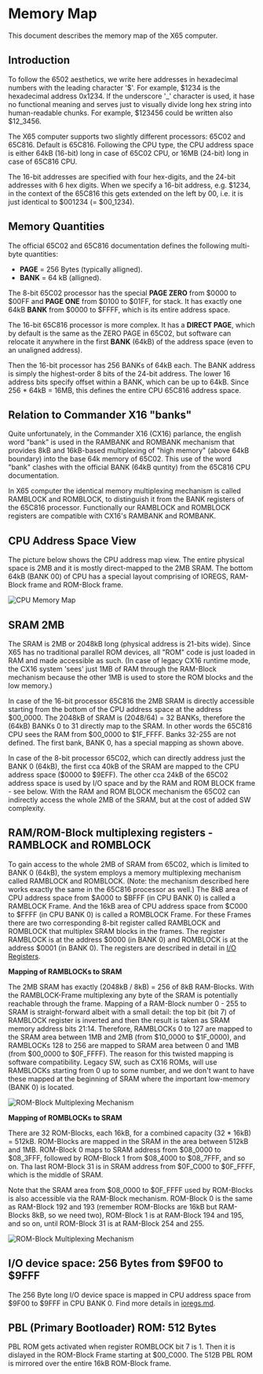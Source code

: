 Memory Map
===========

This document describes the memory map of the X65 computer.

Introduction
-------------

To follow the 6502 aesthetics, we write here addresses in hexadecimal numbers with the leading character '$'.
For example, $1234 is the hexadecimal address 0x1234. If the underscore '_' character is used, it hase no functional meaning 
and serves just to visually divide long hex string into human-readable chunks. For example, $123456 could be written also $12_3456.

The X65 computer supports two slightly different processors: 65C02 and 65C816. Default is 65C816.
Following the CPU type, the CPU address space is either 64kB (16-bit) long in case of 65C02 CPU, 
or 16MB (24-bit) long in case of 65C816 CPU.

The 16-bit addresses are specified with four hex-digits, and the 24-bit addresses with 6 hex digits.
When we specify a 16-bit address, e.g. $1234, in the context of the 65C816 this gets extended on the left by 00, 
i.e. it is just identical to $001234 (= $00_1234).


Memory Quantities
------------------

The official 65C02 and 65C816 documentation defines the following multi-byte quantities:

* **PAGE** = 256 Bytes (typically alligned).
* **BANK** = 64 kB (alligned).

The 8-bit 65C02 processor has the special **PAGE ZERO** from $0000 to $00FF and **PAGE ONE** from $0100 to $01FF, for stack. 
It has exactly one 64kB **BANK** from $0000 to $FFFF, which is its entire address space.

The 16-bit 65C816 processor is more complex. It has a **DIRECT PAGE**, which by default is the same as the ZERO PAGE in 65C02, 
but software can relocate it anywhere in the first **BANK** (64kB) of the address space (even to an unaligned address).

Then the 16-bit processor has 256 BANKs of 64kB each. The BANK address is simply the highest-order 8 bits of the 24-bit address.
The lower 16 address bits specify offset within a BANK, which can be up to 64kB.
Since 256 * 64kB = 16MB, this defines the entire CPU 65C816 address space.


Relation to Commander X16 "banks"
---------------------------------

Quite unfortunately, in the Commander X16 (CX16) parlance, the english word "bank" is used in the RAMBANK and ROMBANK mechanism 
that provides 8kB and 16kB-based multiplexing of "high memory" (above 64kB boundary) into the base 64k memory of 65C02. 
This use of the word "bank" clashes with the official BANK (64kB quntity) from the 65C816 CPU documentation.

In X65 computer the identical memory multiplexing mechanism is called RAMBLOCK and ROMBLOCK, 
to distinguish it from the BANK registers of the 65C816 processor.
Functionally our RAMBLOCK and ROMBLOCK registers are compatible with CX16's RAMBANK and ROMBANK.


CPU Address Space View
------------------------

The picture below shows the CPU address map view.
The entire physical space is 2MB and it is mostly direct-mapped to the 2MB SRAM.
The bottom 64kB (BANK 00) of CPU has a special layout comprising of IOREGS, RAM-Block frame and ROM-Block frame.

![CPU Memory Map](pic/memmap.drawio.png)


SRAM 2MB
---------

The SRAM is 2MB or 2048kB long (physical address is 21-bits wide).
Since X65 has no traditional parallel ROM devices, all "ROM" code is just loaded in RAM and made accessible as such.
(In case of legacy CX16 runtime mode, the CX16 system 'sees' just 1MB of RAM through the RAM-Block mechanism
because the other 1MB is used to store the ROM blocks and the low memory.)

In case of the 16-bit processor 65C816 the 2MB SRAM is directly accessible starting from the bottom of the CPU address space at the address $00_0000.
The 2048kB of SRAM is (2048/64) = 32 BANKs, therefore the (64kB) BANKs 0 to 31 directly map to the SRAM.
In other words the 65C816 CPU sees the RAM from $00_0000 to $1F_FFFF. Banks 32-255 are not defined.
The first bank, BANK 0, has a special mapping as shown above.

In case of the 8-bit processor 65C02, which can directly address just the BANK 0 (64kB), the first cca 40kB of the SRAM are mapped to the CPU address space ($0000 to $9EFF).
The other cca 24kB of the 65C02 address space is used by I/O space and by the RAM and ROM BLOCK frame - see below.
With the RAM and ROM BLOCK mechanism the 65C02 can indirectly access the whole 2MB of the SRAM, but at the cost of added SW complexity.


RAM/ROM-Block multiplexing registers - RAMBLOCK and ROMBLOCK
---------------------------------------------------------------------

To gain access to the whole 2MB of SRAM from 65C02, which is limited to BANK 0 (64kB), the system employs 
a memory multiplexing mechanism called RAMBLOCK and ROMBLOCK.
(Note: the mechanism described here works exactly the same in the 65C816 processor as well.)
The 8kB area of CPU address space from $A000 to $BFFF (in CPU BANK 0) is called a RAMBLOCK Frame.
And the 16kB area of CPU address space from $C000 to $FFFF (in CPU BANK 0) is called a ROMBLOCK Frame.
For these Frames there are two corresponding 8-bit register called RAMBLOCK and ROMBLOCK that multiplex SRAM blocks in the frames.
The register RAMBLOCK is at the address $0000 (in BANK 0) and ROMBLOCK is at the address $0001 (in BANK 0).
The registers are described in detail in [I/O Registers](ioregs.md).

__Mapping of RAMBLOCKs to SRAM__

The 2MB SRAM has exactly (2048kB / 8kB) = 256 of 8kB RAM-Blocks. With the RAMBLOCK-Frame multiplexing any byte of the SRAM is potentially reachable through the frame.
Mapping of a RAM-Block number 0 - 255 to SRAM is straight-forward albeit with a small detail: 
the top bit (bit 7) of RAMBLOCK register is inverted and then the result is taken as SRAM memory address bits 21:14. 
Therefore, RAMBLOCKs 0 to 127 are mapped to the SRAM area between 1MB and 2MB (from $10_0000 to $1F_0000),
and RAMBLOCKs 128 to 256 are mapped to SRAM area between 0 and 1MB (from $00_0000 to $0F_FFFF).
The reason for this twisted mapping is software compatibility. 
Legacy SW, such as CX16 ROMs, will use RAMBLOCKs starting from 0 up to some number, and we don't want
to have these mapped at the beginning of SRAM where the important low-memory (BANK 0) is located.

![ROM-Block Multiplexing Mechanism](pic/ramblock-mpx.drawio.png)


__Mapping of ROMBLOCKs to SRAM__

There are 32 ROM-Blocks, each 16kB, for a combined capacity (32 * 16kB) = 512kB.
ROM-Blocks are mapped in the SRAM in the area between 512kB and 1MB.
ROM-Block 0 maps to SRAM address from $08_0000 to $08_3FFF, followed by ROM-Block 1 from $08_4000 to $08_7FFF, and so on.
Tha last ROM-Block 31 is in SRAM address from $0F_C000 to $0F_FFFF, which is the middle of SRAM.

Note that the SRAM area from $08_0000 to $0F_FFFF used by ROM-Blocks is also accessible via the RAM-Block mechanism.
ROM-Block 0 is the same as RAM-Block 192 and 193 (remember ROM-Blocks are 16kB but RAM-Blocks 8kB, so we need two),
ROM-Block 1 is at RAM-Block 194 and 195, and so on, until ROM-Block 31 is at RAM-Block 254 and 255.

![ROM-Block Multiplexing Mechanism](pic/romblock-mpx.drawio.png)



I/O device space: 256 Bytes from $9F00 to $9FFF
------------------------------------------------

The 256 Byte long I/O device space is mapped in CPU address space from $9F00 to $9FFF in CPU BANK 0.
Find more details in [ioregs.md](ioregs.md).


PBL (Primary Bootloader) ROM: 512 Bytes
------------------------------------------

PBL ROM gets activated when register ROMBLOCK bit 7 is 1.
Then it is dislayed in the ROM-Block Frame starting at $00_C000. 
The 512B PBL ROM is mirrored over the entire 16kB ROM-Block frame.

